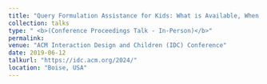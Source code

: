 ```yaml
---
title: "Query Formulation Assistance for Kids: What is Available, When to Help & What Kids Want"
collection: talks
type: " <b>(Conference Proceedings Talk - In-Person)</b>"
permalink:
venue: "ACM Interaction Design and Children (IDC) Conference"
date: 2019-06-12
talkurl: "https://idc.acm.org/2024/"
location: "Boise, USA"
---
```


